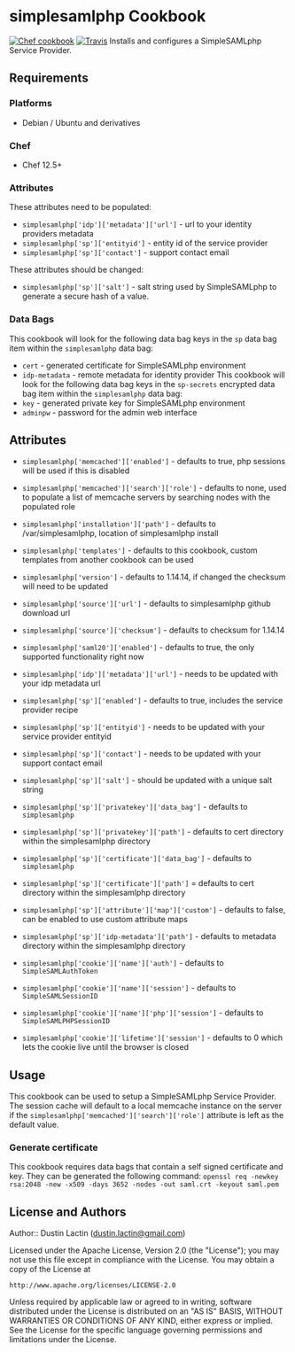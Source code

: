 # simplesamlphp Cookbook
[![Chef cookbook](https://img.shields.io/cookbook/v/chef-sugar.svg)](https://github.com/dlactin/simplesamlphp)
[![Travis](https://img.shields.io/travis/rust-lang/rust.svg)](https://travis-ci.org/dlactin/simplesamlphp)
Installs and configures a SimpleSAMLphp Service Provider. 

## Requirements

### Platforms

  - Debian / Ubuntu and derivatives

### Chef
 
  - Chef 12.5+

### Attributes 
These attributes need to be populated: 
  - `simplesamlphp['idp']['metadata']['url']` - url to your identity providers metadata
  - `simplesamlphp['sp']['entityid']` - entity id of the service provider
  - `simplesamlphp['sp']['contact']` - support contact email

These attributes should be changed: 
  - `simplesamlphp['sp']['salt']` - salt string used by SimpleSAMLphp to generate a secure hash of a value.

### Data Bags
This cookbook will look for the following data bag keys in the `sp` data bag item within the `simplesamlphp` data bag: 
  - `cert` - generated certificate for SimpleSAMLphp environment
  - `idp-metadata` - remote metadata for identity provider
This cookbook will look for the following data bag keys in the `sp-secrets` encrypted data bag item within the `simplesamlphp` data bag:
  - `key` - generated private key for SimpleSAMLphp environment
  - `adminpw` - password for the admin web interface

## Attributes
  - `simplesamlphp['memcached']['enabled']` - defaults to true, php sessions will be used if this is disabled
  - `simplesamlphp['memcached']['search']['role']` - defaults to none, used to populate a list of memcache servers by searching nodes with the populated role
 
  - `simplesamlphp['installation']['path']` - defaults to /var/simplesamlphp, location of simplesamlphp install
  - `simplesamlphp['templates']` - defaults to this cookbook, custom templates from another cookbook can be used
  
  - `simplesamlphp['version']` - defaults to 1.14.14, if changed the checksum will need to be updated
  - `simplesamlphp['source']['url']` - defaults to simplesamlphp github download url
  - `simplesamlphp['source']['checksum']` - defaults to checksum for 1.14.14
   
  - `simplesamlphp['saml20']['enabled']` - defaults to true, the only supported functionality right now
   
  - `simplesamlphp['idp']['metadata']['url']` - needs to be updated with your idp metadata url
   
  - `simplesamlphp['sp']['enabled']` - defaults to true, includes the service provider recipe
  - `simplesamlphp['sp']['entityid']` - needs to be updated with your service provider entityid
  - `simplesamlphp['sp']['contact']` - needs to be updated with your support contact email
  - `simplesamlphp['sp']['salt']` - should be updated with a unique salt string
   
  - `simplesamlphp['sp']['privatekey']['data_bag']` - defaults to `simplesamlphp`
  - `simplesamlphp['sp']['privatekey']['path']` - defaults to cert directory within the simplesamlphp directory
   
  - `simplesamlphp['sp']['certificate']['data_bag']` - defaults to `simplesamlphp`
  - `simplesamlphp['sp']['certificate']['path']` = defaults to cert directory within the simplesamlphp directory
  
  - `simplesamlphp['sp']['attribute']['map']['custom']` - defaults to false, can be enabled to use custom attribute maps
 
  - `simplesamlphp['sp']['idp-metadata']['path']` - defaults to metadata directory within the simplesamlphp directory
  
  - `simplesamlphp['cookie']['name']['auth']` - defaults to `SimpleSAMLAuthToken`
  - `simplesamlphp['cookie']['name']['session']` - defaults to `SimpleSAMLSessionID`
  - `simplesamlphp['cookie']['name']['php']['session']` - defaults to `SimpleSAMLPHPSessionID`
  - `simplesamlphp['cookie']['lifetime']['session']` - defaults to  0 which lets the cookie live until the browser is closed

## Usage
This cookbook can be used to setup a SimpleSAMLphp Service Provider. The session cache will default to a local memcache instance on the server if the `simplesamlphp['memcached']['search']['role']` attribute is 
left as the default value. 

### Generate certificate
This cookbook requires data bags that contain a self signed certificate and key. 
They can be generated the following command: 
`openssl req -newkey rsa:2048 -new -x509 -days 3652 -nodes -out saml.crt -keyout saml.pem`

## License and Authors

Author:: Dustin Lactin (<dustin.lactin@gmail.com>)

Licensed under the Apache License, Version 2.0 (the "License");
you may not use this file except in compliance with the License.
You may obtain a copy of the License at

    http://www.apache.org/licenses/LICENSE-2.0

Unless required by applicable law or agreed to in writing, software
distributed under the License is distributed on an "AS IS" BASIS,
WITHOUT WARRANTIES OR CONDITIONS OF ANY KIND, either express or implied.
See the License for the specific language governing permissions and
limitations under the License. 

